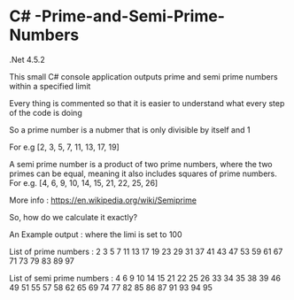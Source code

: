 # C# -Prime-and-Semi-Prime-Numbers

.Net 4.5.2

This small C# console application outputs prime and semi prime numbers within a specified limit

Every thing is commented so that it is easier to understand what every step of the code is doing

So a prime number is a nubmer that is only divisible by itself and 1

For e.g [2, 3, 5, 7, 11, 13, 17, 19] 

A semi prime number is a product of two prime numbers, where the two primes can be equal, meaning it also includes squares of prime numbers.
For e.g. [4, 6, 9, 10, 14, 15, 21, 22, 25, 26]

More info : https://en.wikipedia.org/wiki/Semiprime

So, how do we calculate it exactly? 

An Example output : where the limi is set to 100

List of prime numbers :
2 3 5 7 11 13 17 19 23 29 31 37 41 43 47 53 59 61 67 71 73 79 83 89 97

List of semi prime numbers :
4 6 9 10 14 15 21 22 25 26 33 34 35 38 39 46 49 51 55 57 58 62 65 69 74 77 82 85 86 87 91 93 94 95


